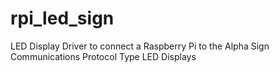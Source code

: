 # rpi_led_sign
LED Display Driver to connect a Raspberry Pi to the Alpha Sign Communications Protocol Type LED Displays
